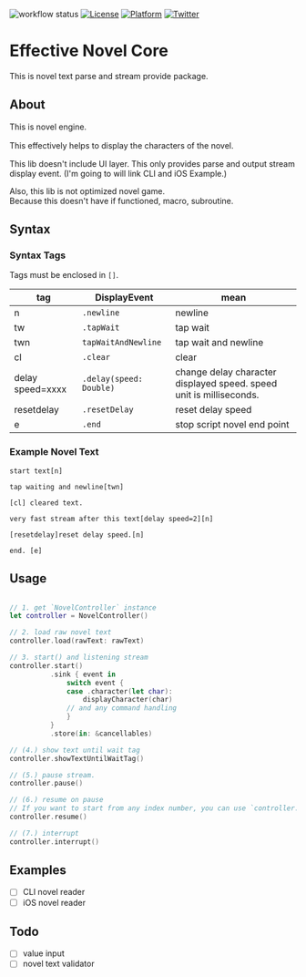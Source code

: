 ![workflow status](https://github.com/mui-z/effective-novel-core/actions/workflows/swift.yaml/badge.svg)
[![License](https://img.shields.io/github/license/mui-z/GithubRepoSearcher?labelColor=333333)](https://github.com/mui-z/effective-novel-core/blob/main/LICENSE)
[![Platform](https://img.shields.io/badge/platform-iOS-lightgrey?labelColor=333333)](https://github.com/mui-z/effective-novel-core)
[![Twitter](https://img.shields.io/twitter/url/https/twitter.com/mui_z_.svg?style=social&label=Follow%20%40mui-z)](https://twitter.com/mui_z_)


# Effective Novel Core

This is novel text parse and stream provide package.

## About
This is novel engine.

This effectively helps to display the characters of the novel.　　

This lib doesn't include UI layer.
This only provides parse and output stream display event. (I'm going to will link CLI and iOS Example.)

Also, this lib is not optimized novel game.  
Because this doesn't have if functioned, macro, subroutine.

## Syntax

### Syntax Tags
Tags must be enclosed in `[]`.

| tag              | DisplayEvent            | mean                                                                |
|------------------|-------------------------|---------------------------------------------------------------------|
| n                | `.newline`              | newline                                                             |
| tw               | `.tapWait`              | tap wait                                                            |
| twn              | `tapWaitAndNewline`     | tap wait and newline                                                |
| cl               | `.clear`                | clear                                                               |
| delay speed=xxxx | `.delay(speed: Double)` | change delay character displayed speed. speed unit is milliseconds. |
| resetdelay       | `.resetDelay`           | reset delay speed                                                   |
| e                | `.end`                  | stop script novel end point                                         |


### Example Novel Text

```
start text[n]

tap waiting and newline[twn]

[cl] cleared text.

very fast stream after this text[delay speed=2][n]

[resetdelay]reset delay speed.[n]

end. [e]
```

## Usage

```swift

// 1. get `NovelController` instance
let controller = NovelController()

// 2. load raw novel text
controller.load(rawText: rawText)

// 3. start() and listening stream
controller.start()
          .sink { event in
              switch event {
              case .character(let char):
                  displayCharacter(char)
              // and any command handling
              }
          }
          .store(in: &cancellables)

// (4.) show text until wait tag
controller.showTextUntilWaitTag()

// (5.) pause stream.
controller.pause()

// (6.) resume on pause
// If you want to start from any index number, you can use `controller.resume(at: 100)`
controller.resume() 

// (7.) interrupt
controller.interrupt()


```



## Examples
- [ ] CLI novel reader
- [ ] iOS novel reader

## Todo
- [ ] value input
- [ ] novel text validator
